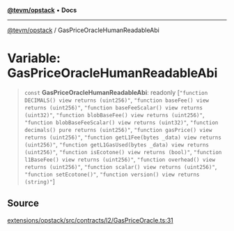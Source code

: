 [**@tevm/opstack**](../README.md) • **Docs**

***

[@tevm/opstack](../globals.md) / GasPriceOracleHumanReadableAbi

# Variable: GasPriceOracleHumanReadableAbi

> `const` **GasPriceOracleHumanReadableAbi**: readonly [`"function DECIMALS() view returns (uint256)"`, `"function baseFee() view returns (uint256)"`, `"function baseFeeScalar() view returns (uint32)"`, `"function blobBaseFee() view returns (uint256)"`, `"function blobBaseFeeScalar() view returns (uint32)"`, `"function decimals() pure returns (uint256)"`, `"function gasPrice() view returns (uint256)"`, `"function getL1Fee(bytes _data) view returns (uint256)"`, `"function getL1GasUsed(bytes _data) view returns (uint256)"`, `"function isEcotone() view returns (bool)"`, `"function l1BaseFee() view returns (uint256)"`, `"function overhead() view returns (uint256)"`, `"function scalar() view returns (uint256)"`, `"function setEcotone()"`, `"function version() view returns (string)"`]

## Source

[extensions/opstack/src/contracts/l2/GasPriceOracle.ts:31](https://github.com/evmts/tevm-monorepo/blob/main/extensions/opstack/src/contracts/l2/GasPriceOracle.ts#L31)
